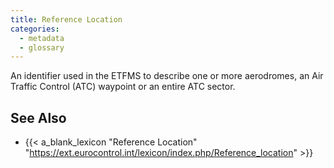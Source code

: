 ```yaml
---
title: Reference Location
categories:
  - metadata
  - glossary
---
```


An identifier used in the ETFMS to describe one or more aerodromes,
an Air Traffic Control (ATC) waypoint or an entire ATC sector.


## See Also

* {{< a_blank_lexicon "Reference Location"
      "https://ext.eurocontrol.int/lexicon/index.php/Reference_location" >}}
